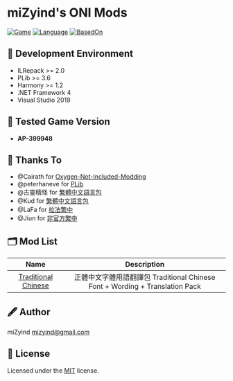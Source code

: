 ﻿# miZyind's ONI Mods
[![Game](https://img.shields.io/badge/Game-Oxygen%20Not%20Included-orange?style=flat-square)](https://store.steampowered.com/app/457140/Oxygen_Not_Included)
[![Language](https://img.shields.io/badge/Language-C%23-blue?style=flat-square)](https://docs.microsoft.com/dotnet/csharp)
[![BasedOn](https://img.shields.io/badge/BasedOn-PLib-blueviolet?style=flat-square)](https://github.com/peterhaneve/ONIMods/tree/master/PLib)

## 💠 Development Environment
- ILRepack >= 2.0
- PLib >= 3.6
- Harmony >= 1.2
- .NET Framework 4
- Visual Studio 2019

## 🔮 Tested Game Version
- **AP-399948**

## 🙏 Thanks To
- @Cairath for [Oxygen-Not-Included-Modding](https://github.com/Cairath/Oxygen-Not-Included-Modding)
- @peterhaneve for [PLib](https://github.com/peterhaneve/ONIMods/tree/master/PLib)
- @古靈精怪 for [繁體中文語言包](https://steamcommunity.com/sharedfiles/filedetails/?id=1123693010)
- @Kud for [繁體中文語言包](https://steamcommunity.com/sharedfiles/filedetails/?id=1562134514)
- @LaFa for [拉法繁中](https://steamcommunity.com/sharedfiles/filedetails/?id=1123693010)
- @Jiun for [非官方繁中](https://steamcommunity.com/sharedfiles/filedetails/?id=1821957996)

## 🗂 Mod List
|                                           Name                                           	|                                  Description                                 	|
|:----------------------------------------------------------------------------------------:	|:----------------------------------------------------------------------------:	|
| [Traditional Chinese](https://steamcommunity.com/sharedfiles/filedetails/?id=2070840646) 	| 正體中文字體用語翻譯包 Traditional Chinese Font + Wording + Translation Pack 	|

## 🖋 Author
miZyind <mizyind@gmail.com>

## 📇 License
Licensed under the [MIT](LICENSE) license.
